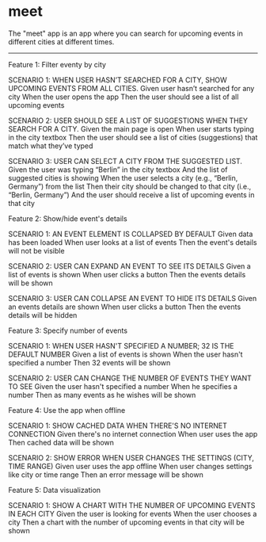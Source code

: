 # meet

The "meet" app is an app where you can search for upcoming events in different cities at different times. 

_______________________________________________________________________________________________________________________________________________________________________

Feature 1: Filter eventy by city

SCENARIO 1: WHEN USER HASN’T SEARCHED FOR A CITY, SHOW UPCOMING EVENTS FROM ALL CITIES.
Given user hasn’t searched for any city
When the user opens the app
Then the user should see a list of all upcoming events

SCENARIO 2: USER SHOULD SEE A LIST OF SUGGESTIONS WHEN THEY SEARCH FOR A CITY.
Given the main page is open
When user starts typing in the city textbox
Then the user should see a list of cities (suggestions) that match what they’ve typed

SCENARIO 3: USER CAN SELECT A CITY FROM THE SUGGESTED LIST.
Given the user was typing “Berlin” in the city textbox
And the list of suggested cities is showing
When the user selects a city (e.g., “Berlin, Germany”) from the list
Then their city should be changed to that city (i.e., “Berlin, Germany”)
And the user should receive a list of upcoming events in that city

Feature 2: Show/hide event's details

SCENARIO 1: AN EVENT ELEMENT IS COLLAPSED BY DEFAULT
Given data has been loaded
When user looks at a list of events
Then the event's details will not be visible

SCENARIO 2: USER CAN EXPAND AN EVENT TO SEE ITS DETAILS
Given a list of events is shown
When user clicks a button
Then the events details will be shown

SCENARIO 3: USER CAN COLLAPSE AN EVENT TO HIDE ITS DETAILS
Given an events details are shown
When user clicks a button
Then the events details will be hidden

Feature 3: Specify number of events

SCENARIO 1: WHEN USER HASN'T SPECIFIED A NUMBER; 32 IS THE DEFAULT NUMBER
Given a list of events is shown
When the user hasn't specified a number
Then 32 events will be shown

SCENARIO 2: USER CAN CHANGE THE NUMBER OF EVENTS THEY WANT TO SEE
Given the user hasn't specified a number
When he specifies a number
Then as many events as he wishes will be shown

Feature 4: Use the app when offline

SCENARIO 1: SHOW CACHED DATA WHEN THERE'S NO INTERNET CONNECTION
Given there's no internet connection
When user uses the app
Then cached data will be shown

SCENARIO 2: SHOW ERROR WHEN USER CHANGES THE SETTINGS (CITY, TIME RANGE)
Given user uses the app offline
When user changes settings like city or time range
Then an error message will be shown

Feature 5: Data visualization

SCENARIO 1: SHOW A CHART WITH THE NUMBER OF UPCOMING EVENTS IN EACH CITY
Given the user is looking for events
When the user chooses a city
Then a chart with the number of upcoming events in that city will be shown


